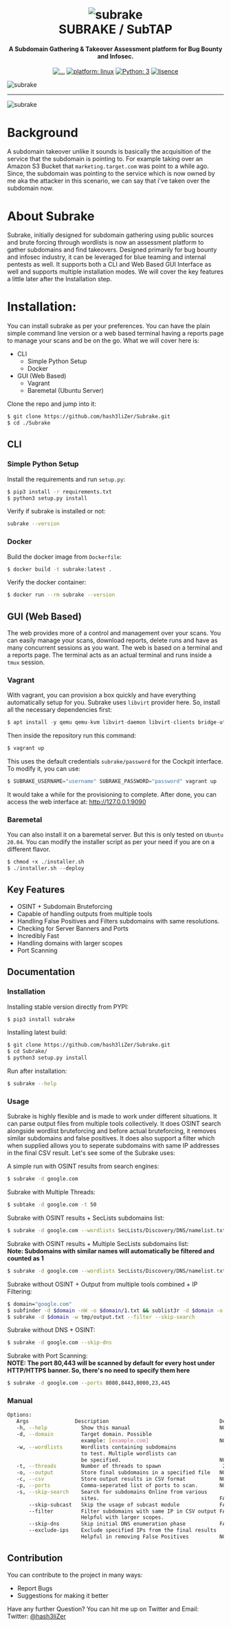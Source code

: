 <h1 align="center">
    <img src="https://user-images.githubusercontent.com/29171692/57197739-5392b300-6f84-11e9-9191-4e38f3edc583.png" alt="subrake" /> <br>    
    SUBRAKE / SubTAP
</h1>
<h4 align="center">A Subdomain Gathering & Takeover Assessment platform for Bug Bounty and Infosec.</h4>
<p align="center">
    <a href="https://github.com/hash3liZer/Subrake/actions"><img src="https://github.com/hash3liZer/subrake/actions/workflows/demo.yml/badge.svg" alt="..."></a>
    <a href="https://www.linux.org/" target="_blank"><img src="https://img.shields.io/badge/platform-linux-important" alt="platform: linux" /></a>
    <a href="https://www.python.org/" target="_blank"><img src="https://img.shields.io/badge/Python-3-yellow.svg?logo=python" alt="Python: 3" /></a>
    <a href="https://www.gnu.org/licenses/gpl-3.0" target="_blank"><img src="https://img.shields.io/badge/License-GPLv3-blue.svg" alt="lisence" /></a>
</p>

<img align="center" src="https://github.com/hash3liZer/Subrake/assets/29171692/956c0174-b8ee-4817-ac56-370bb517c991" alt="subrake" /><hr>
<img align="center" src="https://github.com/hash3liZer/Subrake/assets/29171692/41790ef9-3a46-48de-9d34-2728242716fd" alt="subrake" />

<!--<img align="center" src="https://user-images.githubusercontent.com/29171692/206875533-0ac3ca1c-e183-4c4a-9bb2-b7206d1cfc50.png" alt="subrake" />
<img align="center" src="https://user-images.githubusercontent.com/29171692/206875554-1f09c82a-d82d-4285-b30f-d84c67d99a9d.png" alt="subrake" /> -->

# Background
A subdomain takeover unlike it sounds is basically the acquisition of the service that the subdomain is pointing to. For example taking over an Amazon S3 Bucket that `marketing.target.com` was point to a while ago. Since, the subdomain was pointing to the service which is now owned by me aka the attacker in this scenario, we can say that i've taken over the subdomain now. 

# About Subrake
Subrake, initially designed for subdomain gathering using public sources and brute forcing through wordlists is now an assessment platform to gather subdomains and find takeovers. Designed primarily for bug bounty and infosec industry, it can be leveraged for blue teaming and internal pentests as well. It supports both a CLI and Web Based GUI Interface as well and supports multiple installation modes. We will cover the key features a little later after the Installation step. 

# Installation:
You can install subrake as per your preferences. You can have the plain simple command line version or a web based terminal having a reports page to manage your scans and be on the go. What we will cover here is: 

* CLI
    * Simple Python Setup
    * Docker
* GUI (Web Based)
    * Vagrant
    * Baremetal (Ubuntu Server)

Clone the repo and jump into it: 
```bash
$ git clone https://github.com/hash3liZer/Subrake.git
$ cd ./Subrake
```

## CLI
### Simple Python Setup
Install the requirements and run `setup.py`:
```bash
$ pip3 install -r requirements.txt
$ python3 setup.py install
```

Verify if subrake is installed or not: 
```bash
subrake --version
```

### Docker
Build the docker image from `Dockerfile`:
```bash
$ docker build -t subrake:latest .
```

Verify the docker container:
```bash
$ docker run --rm subrake --version
```

## GUI (Web Based)
The web provides more of a control and management over your scans. You can easily manage your scans, download reports, delete runs and have as many concurrent sessions as you want. The web is based on a terminal and a reports page. The terminal acts as an actual terminal and runs inside a `tmux` session. 

### Vagrant
With vagrant, you can provision a box quickly and have everything automatically setup for you. Subrake uses `libvirt` provider here. So, install all the necessary dependencies first: 
```python
$ apt install -y qemu qemu-kvm libvirt-daemon libvirt-clients bridge-utils virt-manager vagrant vagrant-libvirt
```

Then inside the repository run this command: 
```python
$ vagrant up
```

This uses the default credentials `subrake/password` for the Cockpit interface. To modify it, you can use: 
```python
$ SUBRAKE_USERNAME="username" SUBRAKE_PASSWORD="password" vagrant up
```

It would take a while for the provisioning to complete. After done, you can access the web interface at: http://127.0.0.1:9090

### Baremetal
You can also install it on a baremetal server. But this is only tested on `Ubuntu 20.04`. You can modify the installer script as per your need if you are on a different flavor. 

```python
$ chmod +x ./installer.sh
$ ./installer.sh --deploy
```

## Key Features
<ul>
    <li>OSINT + Subdomain Bruteforcing</li>
    <li>Capable of handling outputs from multiple tools</li>
    <li>Handling False Positives and Filters subdomains with same resolutions.</li>
    <li>Checking for Server Banners and Ports</li>
    <li>Incredibly Fast</li>
    <li>Handling domains with larger scopes</li>
    <li>Port Scanning</li>
</ul>

## Documentation
### Installation
Installing stable version directly from PYPI:
```bash
$ pip3 install subrake
```

Installing latest build:
```bash
$ git clone https://github.com/hash3liZer/Subrake.git
$ cd Subrake/
$ python3 setup.py install
```

Run after installation:
```bash
$ subrake --help
```

### Usage
Subrake is highly flexible and is made to work under different situations. It can parse output files from multiple tools collectively. It does OSINT search alongside wordlist bruteforcing and before actual bruteforcing, it removes similar subdomains and false positives. It does also support a filter which when supplied allows you to seperate subdomains with same IP addresses in the final CSV result. Let's see some of the Subrake uses:

A simple run with OSINT results from search engines:
```bash
$ subrake -d google.com
```

Subrake with Multiple Threads:
```bash
$ subtake -d google.com -t 50
```

Subrake with OSINT results + SecLists subdomains list:
```bash
$ subrake -d google.com --wordlists SecLists/Discovery/DNS/namelist.txt
```

Subrake with OSINT results + Multiple SecLists subdomains list: <br>
**Note: Subdomains with similar names will automatically be filtered and counted as 1**
```bash
$ subrake -d google.com --wordlists SecLists/Discovery/DNS/namelist.txt,SecLists/Discovery/DNS/dns-Jhaddix.txt
```

Subrake without OSINT + Output from multiple tools combined + IP Filtering:
```bash
$ domain="google.com"
$ subfinder -d $domain -nW -o $domain/1.txt && sublist3r -d $domain -o $domain/2.txt && cat $domain/* >> /tmp/output.txt
$ subrake -d $domain -w tmp/output.txt --filter --skip-search
```

Subrake without DNS + OSINT:
```bash
$ subrake -d google.com --skip-dns
```

Subrake with Port Scanning: <br>
**NOTE: The port 80,443 will be scanned by default for every host under HTTP/HTTPS banner. So, there's no need to specify them here**
```bash
$ subrake -d google.com --ports 8080,8443,8000,23,445
```

### Manual

```bash
Options:
   Args               Description                                    Default
   -h, --help           Show this manual                             NONE
   -d, --domain         Target domain. Possible
                        example: [example.com]                       NONE
   -w, --wordlists      Wordlists containing subdomains
                        to test. Multiple wordlists can
                        be specified.                                NONE
   -t, --threads        Number of threads to spawn                    25
   -o, --output         Store final subdomains in a specified file   NONE
   -c, --csv            Store output results in CSV format           NONE
   -p, --ports          Comma-seperated list of ports to scan.       NONE
   -s, --skip-search    Search for subdomains Online from various
                        sites.                                       FALSE
       --skip-subcast   Skip the usage of subcast module             FALSE
       --filter         Filter subdomains with same IP in CSV output FALSE
                        Helpful with larger scopes.
       --skip-dns       Skip initial DNS enumeration phase           FALSE
       --exclude-ips    Exclude specified IPs from the final results
                        Helpful in removing False Positives          NONE
```

## Contribution
You can contribute to the project in many ways:
<ul>
    <li> Report Bugs </li>
    <li> Suggestions for making it better </li>
</ul>

Have any further Question? You can hit me up on Twitter and Email: <br>
Twitter: [@hash3liZer](https://twitter.com/hash3liZer)

